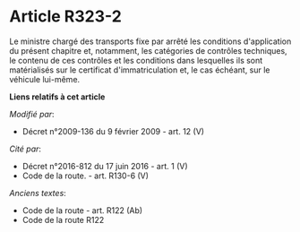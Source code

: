 # Article R323-2

Le ministre chargé des transports fixe par arrêté les conditions d'application du présent chapitre et, notamment, les
catégories de contrôles techniques, le contenu de ces contrôles et les conditions dans lesquelles ils sont matérialisés sur
le certificat d'immatriculation et, le cas échéant, sur le véhicule lui-même.

**Liens relatifs à cet article**

_Modifié par_:

  - Décret n°2009-136 du 9 février 2009 - art. 12 (V)

_Cité par_:

  - Décret n°2016-812 du 17 juin 2016 - art. 1 (V)
  - Code de la route. - art. R130-6 (V)

_Anciens textes_:

  - Code de la route - art. R122 (Ab)
  - Code de la route R122
